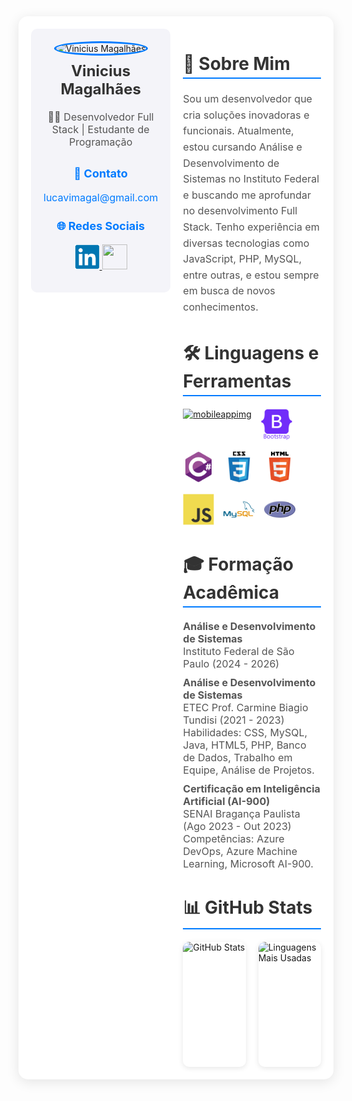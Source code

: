 <link rel="stylesheet" type='text/css' href="https://cdn.jsdelivr.net/gh/devicons/devicon@latest/devicon.min.css" />

<div style="display: flex; align-items: flex-start; padding: 20px; background-color: #ffffff; border-radius: 15px; box-shadow: 0 4px 20px rgba(0, 0, 0, 0.1);">

  <div style="flex: 30%; max-width: 300px; padding-right: 20px; background-color: #f4f4f9; border-radius: 10px; padding: 20px; text-align: center;">
    <img src="https://avatars.githubusercontent.com/u/162904345?v=4" alt="Vinicius Magalhães" style="border-radius: 50%; width: 150px; height: 150px; object-fit: cover; border: 3px solid #007bff;" />
    <h2 style="font-size: 24px; font-weight: bold; color: #333; margin-top: 10px;">Vinicius Magalhães</h2>
    <p style="font-size: 16px; color: #555; margin-bottom: 30px;">👨‍💻 Desenvolvedor Full Stack | Estudante de Programação</p>
    <h3 style="font-size: 18px; font-weight: bold; color: #007bff;">📧 Contato</h3>
    <p style="font-size: 16px;">
      <a href="mailto:lucavimagal@gmail.com" style="color: #007bff; text-decoration: none;">lucavimagal@gmail.com</a>
    </p>
    <h3 style="font-size: 18px; font-weight: bold; color: #007bff;">🌐 Redes Sociais</h3>
    <p>
      <a href="https://www.linkedin.com/in/vinicius-magalhães-5137402b9/" target="_blank" rel="noreferrer">
        <img src="https://raw.githubusercontent.com/devicons/devicon/master/icons/linkedin/linkedin-original.svg" alt="LinkedIn" width="40" height="40" />
      </a>
       <a href="https://www.instagram.com/vinicius.magalhaesss/" target="_blank" rel="noreferrer">
        <img src="https://d1muf25xaso8hp.cloudfront.net/https://img.criativodahora.com.br/2024/01/criativo-65946738a901dMDIvMDEvMjAyNCAxNmg0Mg==.jpg?w=1000&h=&auto=compress&dpr=1&fit=max" width="40" height="40" />
      </a>
    </p>
  </div>

  <div style="flex: 70%; padding-left: 20px;">
    <h1 style="font-size: 28px; margin-bottom: 20px; color: #333; border-bottom: 2px solid #007bff; padding-bottom: 5px;">🚀 Sobre Mim</h1>
    <p style="font-size: 16px; line-height: 1.6; color: #555;">
      Sou um desenvolvedor que cria soluções inovadoras e funcionais. Atualmente, estou cursando Análise e Desenvolvimento de Sistemas no Instituto Federal e buscando me aprofundar no desenvolvimento Full Stack. Tenho experiência em diversas tecnologias como JavaScript, PHP, MySQL, entre outras, e estou sempre em busca de novos conhecimentos.
    </p>
     <h1 style="font-size: 28px; margin: 40px 0 20px; color: #333; border-bottom: 2px solid #007bff; padding-bottom: 5px;">🛠️ Linguagens e Ferramentas</h1>
    <p style="display: flex; justify-content: start; gap: 15px; flex-wrap: wrap;">
      <a href="https://github.com/Viniciusmagal/mobileapps" target="_blank" rel="noreferrer">
        <img src="https://cdn.jsdelivr.net/gh/devicons/devicon@latest/icons/android/android-original.svg" alt="mobileappimg" width="40" height="40" />
      </a>
      <a href="https://getbootstrap.com" target="_blank" rel="noreferrer">
        <img src="https://raw.githubusercontent.com/devicons/devicon/master/icons/bootstrap/bootstrap-plain-wordmark.svg" alt="Bootstrap" width="50" height="50" />
      </a>
      <a href="https://docs.microsoft.com/en-us/dotnet/csharp/" target="_blank" rel="noreferrer">
        <img src="https://raw.githubusercontent.com/devicons/devicon/master/icons/csharp/csharp-original.svg" alt="C#" width="50" height="50" />
      </a>
      <a href="https://www.w3schools.com/css/" target="_blank" rel="noreferrer">
        <img src="https://raw.githubusercontent.com/devicons/devicon/master/icons/css3/css3-original-wordmark.svg" alt="CSS3" width="50" height="50" />
      </a>
      <a href="https://github.com/Viniciusmagal/Web-projects" target="_blank" rel="noreferrer">
        <img src="https://raw.githubusercontent.com/devicons/devicon/master/icons/html5/html5-original-wordmark.svg" alt="HTML5" width="50" height="50" />
      </a>
      <a href="https://developer.mozilla.org/en-US/docs/Web/JavaScript" target="_blank" rel="noreferrer">
        <img src="https://raw.githubusercontent.com/devicons/devicon/master/icons/javascript/javascript-original.svg" alt="JavaScript" width="50" height="50" />
      </a>
      <a href="https://www.mysql.com/" target="_blank" rel="noreferrer">
        <img src="https://raw.githubusercontent.com/devicons/devicon/master/icons/mysql/mysql-original-wordmark.svg" alt="MySQL" width="50" height="50" />
      </a>
      <a href="https://github.com/Viniciusmagal/Web-projects" target="_blank" rel="noreferrer">
  <img src="https://raw.githubusercontent.com/devicons/devicon/master/icons/php/php-original.svg" alt="PHP" width="50" height="50" />
</a>

  <h1 style="font-size: 28px; margin: 40px 0 20px; color: #333; border-bottom: 2px solid #007bff; padding-bottom: 5px;">🎓 Formação Acadêmica</h1>
    <ul style="list-style-type: none; padding-left: 0;">
      <li style="font-size: 16px; margin-bottom: 10px; color: #555;">
      <strong>Análise e Desenvolvimento de Sistemas</strong><br>
        Instituto Federal de São Paulo (2024 - 2026)
      </li>
      <li style="font-size: 16px; margin-bottom: 10px; color: #555;">
        <strong>Análise e Desenvolvimento de Sistemas</strong><br>
        ETEC Prof. Carmine Biagio Tundisi (2021 - 2023)<br>
        Habilidades: CSS, MySQL, Java, HTML5, PHP, Banco de Dados, Trabalho em Equipe, Análise de Projetos.
      </li>
      <li style="font-size: 16px; color: #555;">
        <strong>Certificação em Inteligência Artificial (AI-900)</strong><br>
        SENAI Bragança Paulista (Ago 2023 - Out 2023)<br>
        Competências: Azure DevOps, Azure Machine Learning, Microsoft AI-900.
      </li>
    </ul>
    <h1 style="font-size: 28px; margin: 40px 0 20px; color: #333; border-bottom: 2px solid #007bff; padding-bottom: 5px;">📊 GitHub Stats</h1>
    <div style="display: flex; justify-content: center; gap: 20px;">
      <img src="https://github-readme-stats.vercel.app/api?username=ViniciusMagal&show_icons=true&theme=radical" alt="GitHub Stats" style="width: 48%; height: 200px; border-radius: 10px; box-shadow: 0 2px 8px rgba(0, 0, 0, 0.1);" />
      <img src="https://github-readme-stats.vercel.app/api/top-langs/?username=ViniciusMagal&layout=compact&theme=radical" alt="Linguagens Mais Usadas" style="width: 48%; height: 200px; border-radius: 10px; box-shadow: 0 2px 8px rgba(0, 0, 0, 0.1);" />
    </div>
  </div>

</div>
